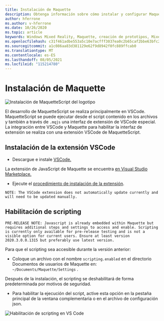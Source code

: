 ```yaml
---
title: Instalación de Maquette
description: Obtenga información sobre cómo instalar y configurar Maquette en VSCode.
author: hferrone
ms.author: v-hferrone
ms.date: 10/26/2020
ms.topic: article
keywords: Windows Mixed Reality, Maquette, creación de prototipos, Mixed Reality, Virtual Reality, VR, MR, Feedback, Centro de opiniones, bugs
ms.openlocfilehash: c31f461adbe553a5c10e7acfff3037ea0c2b65caf2bbe63bfc234e067a6369e8
ms.sourcegitcommit: a1c086aa83d381129e62f9d8942f0fc889ffcab0
ms.translationtype: MT
ms.contentlocale: es-ES
ms.lasthandoff: 08/05/2021
ms.locfileid: "115214780"
---
```

# <a name="installing-maquette"></a>Instalación de Maquette

<!-- TODO(Harrison): Need consolidated logo with text. -->
![Instalación ](../images/MaquetteIcon.png) de MaquetteScript del logotipo

<!-- TODO(Stefan): Need more explanation on the .mqjs route for running MaquetteScript. -->
El desarrollo de MaquetteScript se realiza principalmente en VSCode. MaquetteScript se puede ejecutar desde el script contenido en los archivos y también a través de `.mqjs` una interfaz de extensión de VSCode especial. La integración entre VSCode y Maquette para habilitar la interfaz de extensión se realiza con una extensión VSCode de MaquetteScript.

## <a name="installing-the-vscode-extension"></a>Instalación de la extensión VSCode

* Descargue e instale [VSCode.](https://code.visualstudio.com) 

La extensión de JavaScript de Maquette se encuentra [en Visual Studio Marketplace.](https://marketplace.visualstudio.com/items?itemName=ms-maquette.vscode-maquette-javascript)

* Ejecute el [procedimiento de instalación de la extensión](vscode:extension/ms-maquette.vscode-maquette-javascript).

<!-- TODO(Stefan): Are there plans to have the extension update manually in the future? If so, when will this be available? -->
`NOTE: The VSCode extension does not automatically update currently and will need to be updated manually.`

## <a name="enabling-scripting"></a>Habilitación de scripting

<!-- TODO(Stefan): Is scripting still a pre-release only option? If and when will it be available for current users? -->
`PRE-RELEASE NOTE: Javascript is already embedded within Maquette but requires additional steps and settings to access and enable. Scripting is currently only available for pre-release testing and is not a visible option for current users. Ensure at least version 2020.3.0.0.1315 but preferably use latest version.`

Para que el scripting sea accesible durante la versión anterior:

* Coloque un archivo con el nombre `scripting.enabled` en el directorio Documentos de usuarios de Maquette en: `~/Documents/Maquette/Settings` .

Después de la instalación, el scripting se deshabilitará de forma predeterminada por motivos de seguridad.

<!-- TODO(Stefan): Missing a first step where the user has to select the {} tab in VSCode, shown in the screenshot, to access the scripting enabled setting.
                   - Also missing instructions and screenshot on how to turn on scripting in the JSON settings file.
 -->
* Para habilitar la ejecución del script, active esta opción en la pestaña principal de la ventana complementaria o en el archivo de configuración json.

![Habilitación de scripting en VS Code](images/IntroductionEnableScripting.png)


